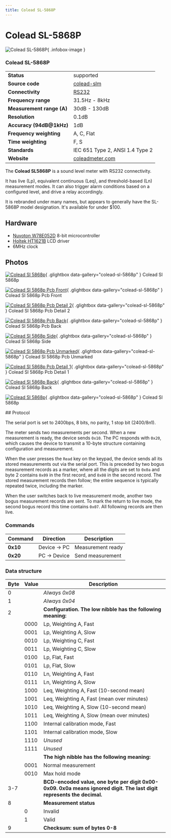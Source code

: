 ```yaml
---
title: Colead SL-5868P
---
```


# Colead SL-5868P

<div class="infobox" markdown>

![Colead SL-5868P](./img/Colead_SL-5868P.jpg){ .infobox-image }

### Colead SL-5868P

| | |
|---|---|
| **Status** | supported |
| **Source code** | [colead-slm](https://github.com/OpenTraceLab/OpenTraceCapture/tree/main/src/hardware/colead-slm) |
| **Connectivity** | [RS232](https://sigrok.org/wiki/Device_cables#Colead_SL-5868P_cables) |
| **Frequency range** | 31.5Hz - 8kHz |
| **Measurement range (A)** | 30dB - 130dB |
| **Resolution** | 0.1dB |
| **Accuracy (94dB@1kHz)** | 1dB |
| **Frequency weighting** | A, C, Flat |
| **Time weighting** | F, S |
| **Standards** | IEC 651 Type 2, ANSI 1.4 Type 2 |
| **Website** | [coleadmeter.com](http://www.coleadmeter.com/view3.asp?goodsname=Multifunctional%20Sound%20Level%20Meter%20SL-5868P&amp;id2=226) |

</div>

The **Colead SL5868P** is a sound level meter with RS232 connectivity.

It has live (Lp), equivalent continuous (Leq), and threshold-based (Ln) measurement modes. It can also trigger alarm conditions based on a configured level, and drive a relay accordingly.

It is rebranded under many names, but appears to generally have the SL-5868P model designation. It's available for under $100.

## Hardware
- [Nuvoton W78E052D](http://www.nuvoton.com/NuvotonMOSS/Community/ProductInfo.aspx?tp_GUID=4119224f-5a2b-4861-a2aa-4e7895c6a532) 8-bit microcontroller
- [Holtek HT1621B](http://www.holtek.com/english/docum/consumer/1621.htm) LCD driver
- 6MHz clock

## Photos

<div class="photo-grid" markdown>

[![Colead Sl 5868p](./img/Colead_SL-5868P.jpg)](./img/Colead_SL-5868P.jpg "Colead Sl 5868p"){ .glightbox data-gallery="colead-sl-5868p" }
<span class="caption">Colead Sl 5868p</span>

[![Colead Sl 5868p Pcb Front](./img/Colead_SL-5868P_PCB_front.jpg)](./img/Colead_SL-5868P_PCB_front.jpg "Colead Sl 5868p Pcb Front"){ .glightbox data-gallery="colead-sl-5868p" }
<span class="caption">Colead Sl 5868p Pcb Front</span>

[![Colead Sl 5868p Pcb Detail 2](./img/Colead_SL-5868P_PCB_detail_2.jpg)](./img/Colead_SL-5868P_PCB_detail_2.jpg "Colead Sl 5868p Pcb Detail 2"){ .glightbox data-gallery="colead-sl-5868p" }
<span class="caption">Colead Sl 5868p Pcb Detail 2</span>

[![Colead Sl 5868p Pcb Back](./img/Colead_SL-5868P_PCB_back.jpg)](./img/Colead_SL-5868P_PCB_back.jpg "Colead Sl 5868p Pcb Back"){ .glightbox data-gallery="colead-sl-5868p" }
<span class="caption">Colead Sl 5868p Pcb Back</span>

[![Colead Sl 5868p Side](./img/Colead_SL-5868P_side.jpg)](./img/Colead_SL-5868P_side.jpg "Colead Sl 5868p Side"){ .glightbox data-gallery="colead-sl-5868p" }
<span class="caption">Colead Sl 5868p Side</span>

[![Colead Sl 5868p Pcb Unmarked](./img/Colead_SL-5868P_PCB_unmarked.jpg)](./img/Colead_SL-5868P_PCB_unmarked.jpg "Colead Sl 5868p Pcb Unmarked"){ .glightbox data-gallery="colead-sl-5868p" }
<span class="caption">Colead Sl 5868p Pcb Unmarked</span>

[![Colead Sl 5868p Pcb Detail 1](./img/Colead_SL-5868P_PCB_detail_1.jpg)](./img/Colead_SL-5868P_PCB_detail_1.jpg "Colead Sl 5868p Pcb Detail 1"){ .glightbox data-gallery="colead-sl-5868p" }
<span class="caption">Colead Sl 5868p Pcb Detail 1</span>

[![Colead Sl 5868p Back](./img/Colead_SL-5868P_back.jpg)](./img/Colead_SL-5868P_back.jpg "Colead Sl 5868p Back"){ .glightbox data-gallery="colead-sl-5868p" }
<span class="caption">Colead Sl 5868p Back</span>

[![Colead Sl 5868p](./img/Colead_SL-5868P.png)](./img/Colead_SL-5868P.png "Colead Sl 5868p"){ .glightbox data-gallery="colead-sl-5868p" }
<span class="caption">Colead Sl 5868p</span>

</div>
## Protocol

The serial port is set to 2400bps, 8 bits, no parity, 1 stop bit (2400/8n1).

The meter sends two measurements per second. When a new measurement is ready, the device sends `0x10`. The PC responds with `0x20`, which causes the device to transmit a 10-byte structure containing configuration and measurement.

When the user presses the `Read` key on the keypad, the device sends all its stored measurements out via the serial port. This is preceded by two bogus measurement records as a marker, where all the digits are set to `0x0a` and byte 2 contains `0x09` in the first record, and `0x08` in the second record. The stored measurement records then follow; the entire sequence is typically repeated twice, including the marker.

When the user switches back to live measurement mode, another two bogus measurement records are sent. To mark the return to live mode, the second bogus record this time contains `0x07`. All following records are then live.

### Commands
| Command | Direction | Description |
|---|---|---|
| **0x10** | Device -> PC | Measurement ready |
| **0x20** | PC -> Device | Send measurement |

### Data structure
| Byte | Value | Description |
|---|---|---|
| 0 |  | *Always 0x08* |
| 1 |  | *Always 0x04* |
| 2 |  | **Configuration. The low nibble has the following meaning:** |
|  | 0000 | Lp, Weighting A, Fast |
|  | 0001 | Lp, Weighting A, Slow |
|  | 0010 | Lp, Weighting C, Fast |
|  | 0011 | Lp, Weighting C, Slow |
|  | 0100 | Lp, Flat, Fast |
|  | 0101 | Lp, Flat, Slow |
|  | 0110 | Ln, Weighting A, Fast |
|  | 0111 | Ln, Weighting A, Slow |
|  | 1000 | Leq, Weighting A, Fast (10-second mean) |
|  | 1001 | Leq, Weighting A, Fast (mean over minutes) |
|  | 1010 | Leq, Weighting A, Slow (10-second mean) |
|  | 1011 | Leq, Weighting A, Slow (mean over minutes) |
|  | 1100 | Internal calibration mode, Fast |
|  | 1101 | Internal calibration mode, Slow |
|  | 1110 | *Unused* |
|  | 1111 | *Unused* |
|  |  | **The high nibble has the following meaning:** |
|  | 0001 | Normal measurement |
|  | 0010 | Max hold mode |
| 3-7 |  | **BCD-encoded value, one byte per digit 0x00-0x09. 0x0a means ignored digit. The last digit represents the decimal.** |
| 8 |  | **Measurement status** |
|  | 0 | Invalid |
|  | 1 | Valid |
| 9 |  | **Checksum: sum of bytes 0-8** |

